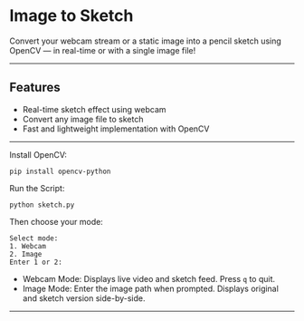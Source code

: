 # Image to Sketch

Convert your webcam stream or a static image into a pencil sketch using OpenCV — in real-time or with a single image file!

---

##  Features

- Real-time sketch effect using webcam
- Convert any image file to sketch
- Fast and lightweight implementation with OpenCV

---

Install OpenCV:

```
pip install opencv-python
```

Run the Script:
```
python sketch.py
```
Then choose your mode:
```
Select mode:
1. Webcam
2. Image
Enter 1 or 2:
```
- Webcam Mode: Displays live video and sketch feed. Press ```q``` to quit.
- Image Mode: Enter the image path when prompted. Displays original and sketch version side-by-side.

---

